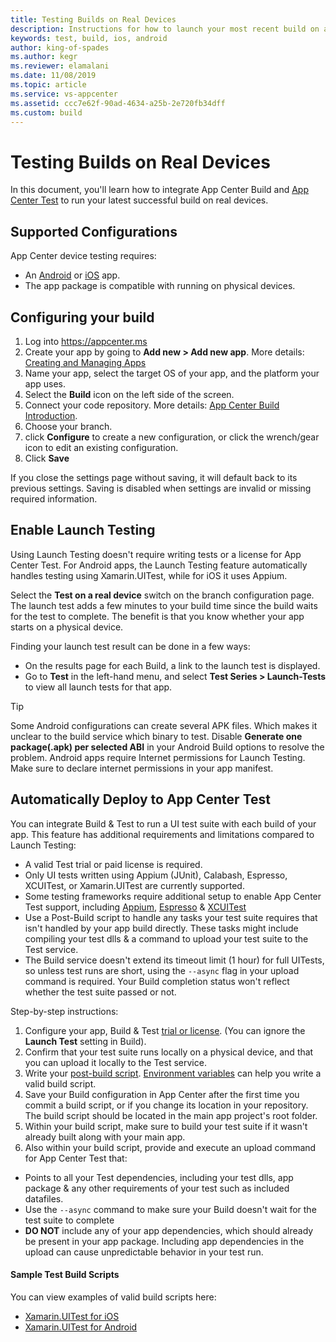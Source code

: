 ```yaml
---
title: Testing Builds on Real Devices
description: Instructions for how to launch your most recent build on a physical device to make sure it works
keywords: test, build, ios, android
author: king-of-spades
ms.author: kegr
ms.reviewer: elamalani
ms.date: 11/08/2019
ms.topic: article
ms.service: vs-appcenter
ms.assetid: ccc7e62f-90ad-4634-a25b-2e720fb34dff 
ms.custom: build
---
```


# Testing Builds on Real Devices
In this document, you'll learn how to integrate App Center Build and [App Center Test](~/test-cloud/index.md) to run your latest successful build on real devices. 

## Supported Configurations
App Center device testing requires:
   - An [Android](~/build/android/index.md) or [iOS](~/build/ios/index.md) app.
   - The app package is compatible with running on physical devices.

## Configuring your build
1. Log into https://appcenter.ms
2. Create your app by going to **Add new > Add new app**. More details: [Creating and Managing Apps](~/dashboard/creating-and-managing-apps.md)
3. Name your app, select the target OS of your app, and the platform your app uses.
4. Select the **Build** icon on the left side of the screen.
5. Connect your code repository. More details: [App Center Build Introduction](~/build/index.md).
6. Choose your branch. 
7. click **Configure** to create a new configuration, or click the wrench/gear icon to edit an existing configuration. 
8. Click **Save** 

If you close the settings page without saving, it will default back to its previous settings. Saving is disabled when settings are invalid or missing required information.

## Enable Launch Testing
Using Launch Testing doesn't require writing tests or a license for App Center Test. For Android apps, the Launch Testing feature automatically handles testing using Xamarin.UITest, while for iOS it uses Appium. 

Select the **Test on a real device** switch on the branch configuration page. The launch test adds a few minutes to your build time since the build waits for the test to complete. The benefit is that you know whether your app starts on a physical device.

Finding your launch test result can be done in a few ways:

- On the results page for each Build, a link to the launch test is displayed.
- Go to **Test** in the left-hand menu, and select **Test Series > Launch-Tests** to view all launch tests for that app. 

> [!TIP]
> Some Android configurations can create several APK files. Which makes it unclear to the build service which binary to test. Disable **Generate one package(.apk) per selected ABI** in your Android Build options to resolve the problem.
> Android apps require Internet permissions for Launch Testing. Make sure to declare internet permissions in your app manifest.

## Automatically Deploy to App Center Test
You can integrate Build & Test to run a UI test suite with each build of your app. This feature has additional requirements and limitations compared to Launch Testing:

- A valid Test trial or paid license is required.
- Only UI tests written using Appium (JUnit), Calabash, Espresso, XCUITest, or Xamarin.UITest are currently supported. 
- Some testing frameworks require additional setup to enable App Center Test support, including [Appium](~/test-cloud/frameworks/appium/index.md), [Espresso](~/test-cloud/frameworks/espresso/index.md) & [XCUITest](~/test-cloud/frameworks/xcuitest/index.md) 
- Use a Post-Build script to handle any tasks your test suite requires that isn't handled by your app build directly. These tasks might include compiling your test dlls & a command to upload your test suite to the Test service.
- The Build service doesn't extend its timeout limit (1 hour) for full UITests, so unless test runs are short, using the `--async` flag in your upload command is required. Your Build completion status won't reflect whether the test suite passed or not.

Step-by-step instructions:
1. Configure your app, Build & Test [trial or license](~/general/billing.md). (You can ignore the **Launch Test** setting in Build).
2. Confirm that your test suite runs locally on a physical device, and that you can upload it locally to the Test service. 
3. Write your [post-build script](~/build/custom/scripts/index.md#post-build). [Environment variables](~/build/custom/variables/index.md) can help you write a valid build script.
4. Save your Build configuration in App Center after the first time you commit a build script, or if you change its location in your repository. The build script should be located in the main app project's root folder. 
5. Within your build script, make sure to build your test suite if it wasn't already built along with your main app.
6. Also within your build script, provide and execute an upload command for App Center Test that:
- Points to all your Test dependencies, including your test dlls, app package & any other requirements of your test such as included datafiles. 
- Use the `--async` command to make sure your Build doesn't wait for the test suite to complete
- **DO NOT** include any of your app dependencies, which should already be present in your app package. Including app dependencies in the upload can cause unpredictable behavior in your test run. 

#### Sample Test Build Scripts
You can view examples of valid build scripts here:

- [Xamarin.UITest for iOS](https://github.com/microsoft/appcenter/blob/master/sample-build-scripts/test/xamarin-uitest-ios/appcenter-post-build.sh)
- [Xamarin.UITest for Android](https://github.com/microsoft/appcenter/blob/master/sample-build-scripts/test/xamarin-uitest-android/appcenter-post-build.sh)
